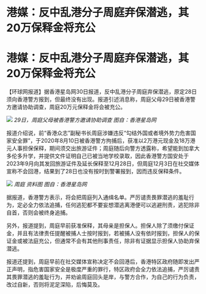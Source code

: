 # 港媒：反中乱港分子周庭弃保潜逃，其20万保释金将充公

# 港媒：反中乱港分子周庭弃保潜逃，其20万保释金将充公

【环球网报道】据香港星岛网30日报道，反中乱港分子周庭弃保潜逃，原定28日须向香港警方报到，但最终没有出现。报道引述消息称，周庭父母29日被香港警方邀请协助调查，周庭20万元保释金将会被充公。

![](https://inews.gtimg.com/om_bt/O2CwNpaml7SAOv59mPdxzagRzaOx1qAuPCDp5y_CRIamAAA/1000)
_29日，周庭父母被香港警方邀请协助调查 图自：香港星岛网_

报道介绍说，前“香港众志”副秘书长周庭涉嫌违反“勾结外国或者境外势力危害国家安全罪”，于2020年8月10日被香港警方拘捕后，获准以2万港元现金及18万港元人事担保保释，期间须交出旅游证件；周庭随后向警方透露称，希望能到加拿大多伦多升学，并提供文件证明自己已被当地学校录取，因此香港警方国安处于2023年9月向其发回旅游证件及延长保释至12月28日，但周庭12月3日在社交媒体宣称不会回港，结果到了28日也没有按时到警署报到，因而违反保释条件。

![](https://inews.gtimg.com/om_bt/OknrXc4dvQ5JiVLaILyNkgywIuLX6go_pzQLuRkmqcS5UAA/1000)
_周庭 资料图 图自：香港星岛网_

据报道，香港警方表示，将会把周庭列入通缉名单。严厉谴责畏罪潜逃的羞耻行为，定必全力依法追捕，任何逃犯都不要妄想潜逃离港便可以逃避刑责，逃犯除非自首，否则会被终身追捕。

另外，报道提到，周庭早前获准保释，其母亲是担保人。担保人除了须缴付保证金，并且有法律责任提醒被捕人士按时报到，若被捕人没有依时报到，担保人的保证金或被法庭充公，但通常不会有其他刑事责任，除非有证据显示担保人协助弃保潜逃。

报道还提到，周庭早前在社交媒体宣称决定不会回港后，香港特区政府随即发出严正声明，指危害国家安全是极度严重的罪行，特区政府会全力依法追捕，严厉谴责其畏罪潜逃的羞耻行为，并劝谕周庭回头是岸，与警方合作，为自己的行为负责，改过自新，否则将泥足深陷，后悔莫及。

